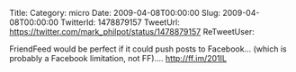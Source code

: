 Title: 
Category: micro
Date: 2009-04-08T00:00:00
Slug: 2009-04-08T00:00:00
TwitterId: 1478879157
TweetUrl: https://twitter.com/mark_philpot/status/1478879157
ReTweetUser: 

FriendFeed would be perfect if it could push posts to Facebook... (which is probably a Facebook limitation, not FF).... http://ff.im/201IL